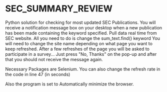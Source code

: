 # SEC_SUMMARY_REVIEW
Python solution for checking for most updated SEC Publications.
You will receive a notification message box on your desktop when a new publication has been made containing the keyword specified.
Pull data real time from SEC website. All you need to do is change the sum_text.find() keyword
You will need to change the site name depending on what page you want to keep refreshed.
After a few refreshes of the page you will be asked to participate in a survey...
Just press "No, Thanks" on the pop-up and after that you should not receive the message again.

Necessary Packages are Selenium.
You can also change the refresh rate in the code in line 47 (in seconds)

Also the program is set to Automatically minimize the browser.
